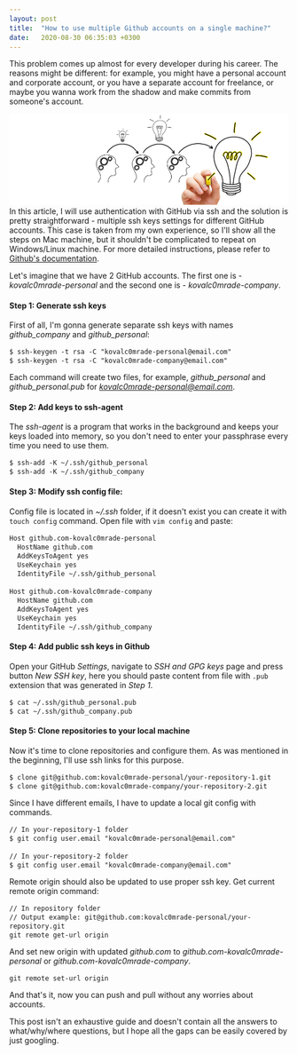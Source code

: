 ```yaml
---
layout: post
title:  "How to use multiple Github accounts on a single machine?"
date:   2020-08-30 06:35:03 +0300
---
```

This problem comes up almost for every developer during his career. The reasons might be different: for example, you might have a personal account and corporate account, or you have a separate account for freelance, or maybe you wanna work from the shadow and make commits from someone's account.

![](/assets/images/multiple-github-accounts.jpg)
In this article, I will use authentication with GitHub via ssh and the solution is pretty straightforward - multiple ssh keys settings for different GitHub accounts. This case is taken from my own experience, so I'll show all the steps on Mac machine, but it shouldn't be complicated to repeat on Windows/Linux machine. For more detailed instructions, please refer to [Github's documentation](https://docs.github.com/en/github/authenticating-to-github/connecting-to-github-with-ssh).

Let's imagine that we have 2 GitHub accounts. The first one is - *kovalc0mrade-personal* and the second one is - *kovalc0mrade-company*.

#### Step 1: Generate ssh keys
First of all, I'm gonna generate separate ssh keys with names *github_company* and *github_personal*:
```
$ ssh-keygen -t rsa -C "kovalc0mrade-personal@email.com"
$ ssh-keygen -t rsa -C "kovalc0mrade-company@email.com"
```
Each command will create two files, for example, *github_personal* and *github_personal.pub* for *kovalc0mrade-personal@email.com*.

#### Step 2: Add keys to ssh-agent
The *ssh-agent* is a program that works in the background and keeps your keys loaded into memory, so you don't need to enter your passphrase every time you need to use them.
```
$ ssh-add -K ~/.ssh/github_personal
$ ssh-add -K ~/.ssh/github_company
```

#### Step 3: Modify ssh config file:
Config file is located in *~/.ssh* folder, if it doesn't exist you can create it with `touch config` command.
Open file with `vim config` and paste:
```
Host github.com-kovalc0mrade-personal
  HostName github.com
  AddKeysToAgent yes
  UseKeychain yes
  IdentityFile ~/.ssh/github_personal

Host github.com-kovalc0mrade-company
  HostName github.com
  AddKeysToAgent yes
  UseKeychain yes
  IdentityFile ~/.ssh/github_company
```

#### Step 4: Add public ssh keys in Github
Open your GitHub *Settings*, navigate to *SSH and GPG keys* page and press button *New SSH key*, here you should paste content from file with `.pub` extension that was generated in *Step 1*.
```
$ cat ~/.ssh/github_personal.pub
$ cat ~/.ssh/github_company.pub
```

#### Step 5: Clone repositories to your local machine
Now it's time to clone repositories and configure them.
As was mentioned in the beginning, I'll use ssh links for this purpose.
```
$ clone git@github.com:kovalc0mrade-personal/your-repository-1.git
$ clone git@github.com:kovalc0mrade-company/your-repository-2.git
```
Since I have different emails, I have to update a local git config with commands.
```
// In your-repository-1 folder
$ git config user.email "kovalc0mrade-personal@email.com"

// In your-repository-2 folder
$ git config user.email "kovalc0mrade-company@email.com"
```
Remote origin should also be updated to use proper ssh key.
Get current remote origin command:
```
// In repository folder
// Output example: git@github.com:kovalc0mrade-personal/your-repository.git
git remote get-url origin
```
And set new origin with updated *github.com* to *github.com-kovalc0mrade-personal* or *github.com-kovalc0mrade-company*.
```
git remote set-url origin
```

And that's it, now you can push and pull without any worries about accounts.

This post isn't an exhaustive guide and doesn't contain all the answers to what/why/where questions, but I hope all the gaps can be easily covered by just googling.
